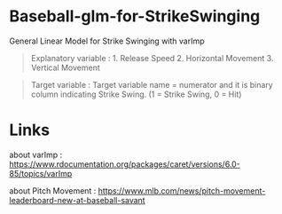 # Baseball-glm-for-StrikeSwinging
General Linear Model for Strike Swinging with varImp

> Explanatory variable : 1. Release Speed 2. Horizontal Movement 3. Vertical Movement  

> Target variable : Target variable name = numerator and it is binary column indicating Strike Swing. (1 = Strike Swing, 0 = Hit)

# Links
about varImp : https://www.rdocumentation.org/packages/caret/versions/6.0-85/topics/varImp

about Pitch Movement : https://www.mlb.com/news/pitch-movement-leaderboard-new-at-baseball-savant
